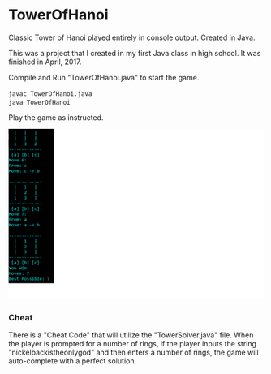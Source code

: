 # TowerOfHanoi
Classic Tower of Hanoi played entirely in console output. Created in Java.


This was a project that I created in my first Java class in high school. It was finished in April, 2017.


Compile and Run "TowerOfHanoi.java" to start the game.

   `javac TowerOfHanoi.java`   
   `java TowerOfHanoi`  

Play the game as instructed.   

![](./res/example.png)  


### Cheat

There is a "Cheat Code" that will utilize the "TowerSolver.java" file. When the player is prompted for a number of rings, if the player inputs the string "nickelbackistheonlygod" and then enters a number of rings, the game will auto-complete with a perfect solution.
